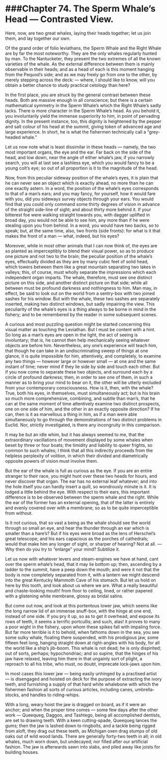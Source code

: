 ###Chapter 74. 
The Sperm Whale’s Head — Contrasted View.
=========================================

Here, now, are two great whales, laying their heads together; let us join them,
and lay together our own.

Of the grand order of folio leviathans, the Sperm Whale and the Right Whale are
by far the most noteworthy. They are the only whales regularly hunted by man.
To the Nantucketer, they present the two extremes of all the known varieties of
the whale. As the external difference between them is mainly observable in
their heads; and as a head of each is this moment hanging from the Pequod’s
side; and as we may freely go from one to the other, by merely stepping across
the deck: — where, I should like to know, will you obtain a better chance to
study practical cetology than here?

In the first place, you are struck by the general contrast between these heads.
Both are massive enough in all conscience; but there is a certain mathematical
symmetry in the Sperm Whale’s which the Right Whale’s sadly lacks. There is
more character in the Sperm Whale’s head. As you behold it, you involuntarily
yield the immense superiority to him, in point of pervading dignity. In the
present instance, too, this dignity is heightened by the pepper and salt colour
of his head at the summit, giving token of advanced age and large experience.
In short, he is what the fishermen technically call a “grey-headed whale."

Let us now note what is least dissimilar in these heads — namely, the two most
important organs, the eye and the ear. Far back on the side of the head, and
low down, near the angle of either whale’s jaw, if you narrowly search, you
will at last see a lashless eye, which you would fancy to be a young colt’s
eye; so out of all proportion is it to the magnitude of the head.

Now, from this peculiar sideway position of the whale’s eyes, it is plain that
he can never see an object which is exactly ahead, no more than he can one
exactly astern. In a word, the position of the whale’s eyes corresponds to that
of a man’s ears; and you may fancy, for yourself, how it would fare with you,
did you sideways survey objects through your ears. You would find that you
could only command some thirty degrees of vision in advance of the straight
side-line of sight; and about thirty more behind it. If your bitterest foe were
walking straight towards you, with dagger uplifted in broad day, you would not
be able to see him, any more than if he were stealing upon you from behind. In
a word, you would have two backs, so to speak; but, at the same time, also, two
fronts (side fronts): for what is it that makes the front of a man — what,
indeed, but his eyes?

Moreover, while in most other animals that I can now think of, the eyes are so
planted as imperceptibly to blend their visual power, so as to produce one
picture and not two to the brain; the peculiar position of the whale’s eyes,
effectually divided as they are by many cubic feet of solid head, which towers
between them like a great mountain separating two lakes in valleys; this, of
course, must wholly separate the impressions which each independent organ
imparts. The whale, therefore, must see one distinct picture on this side, and
another distinct picture on that side; while all between must be profound
darkness and nothingness to him. Man may, in effect, be said to look out on the
world from a sentry-box with two joined sashes for his window. But with the
whale, these two sashes are separately inserted, making two distinct windows,
but sadly impairing the view. This peculiarity of the whale’s eyes is a thing
always to be borne in mind in the fishery; and to be remembered by the reader
in some subsequent scenes.

A curious and most puzzling question might be started concerning this visual
matter as touching the Leviathan. But I must be content with a hint. So long as
a man’s eyes are open in the light, the act of seeing is involuntary; that is,
he cannot then help mechanically seeing whatever objects are before him.
Nevertheless, any one’s experience will teach him, that though he can take in
an undiscriminating sweep of things at one glance, it is quite impossible for
him, attentively, and completely, to examine any two things — however large or
however small — at one and the same instant of time; never mind if they lie
side by side and touch each other. But if you now come to separate these two
objects, and surround each by a circle of profound darkness; then, in order to
see one of them, in such a manner as to bring your mind to bear on it, the
other will be utterly excluded from your contemporary consciousness. How is it,
then, with the whale? True, both his eyes, in themselves, must simultaneously
act; but is his brain so much more comprehensive, combining, and subtle than
man’s, that he can at the same moment of time attentively examine two distinct
prospects, one on one side of him, and the other in an exactly opposite
direction? If he can, then is it as marvellous a thing in him, as if a man were
able simultaneously to go through the demonstrations of two distinct problems
in Euclid. Nor, strictly investigated, is there any incongruity in this
comparison.

It may be but an idle whim, but it has always seemed to me, that the
extraordinary vacillations of movement displayed by some whales when beset by
three or four boats; the timidity and liability to queer frights, so common to
such whales; I think that all this indirectly proceeds from the helpless
perplexity of volition, in which their divided and diametrically opposite
powers of vision must involve them.

But the ear of the whale is full as curious as the eye. If you are an entire
stranger to their race, you might hunt over these two heads for hours, and
never discover that organ. The ear has no external leaf whatever; and into the
hole itself you can hardly insert a quill, so wondrously minute is it. It is
lodged a little behind the eye. With respect to their ears, this important
difference is to be observed between the sperm whale and the right. While the
ear of the former has an external opening, that of the latter is entirely and
evenly covered over with a membrane, so as to be quite imperceptible from
without.

Is it not curious, that so vast a being as the whale should see the world
through so small an eye, and hear the thunder through an ear which is smaller
than a hare’s? But if his eyes were broad as the lens of Herschel’s great
telescope; and his ears capacious as the porches of cathedrals; would that make
him any longer of sight, or sharper of hearing? Not at all. — Why then do you
try to “enlarge” your mind?  Subtilize it.

Let us now with whatever levers and steam-engines we have at hand, cant over
the sperm whale’s head, that it may lie bottom up; then, ascending by a ladder
to the summit, have a peep down the mouth; and were it not that the body is now
completely separated from it, with a lantern we might descend into the great
Kentucky Mammoth Cave of his stomach. But let us hold on here by this tooth,
and look about us where we are. What a really beautiful and chaste-looking
mouth! from floor to ceiling, lined, or rather papered with a glistening white
membrane, glossy as bridal satins.

But come out now, and look at this portentous lower jaw, which seems like the
long narrow lid of an immense snuff-box, with the hinge at one end, instead of
one side. If you pry it up, so as to get it overhead, and expose its rows of
teeth, it seems a terrific portcullis; and such, alas! it proves to many a poor
wight in the fishery, upon whom these spikes fall with impaling force. But far
more terrible is it to behold, when fathoms down in the sea, you see some sulky
whale, floating there suspended, with his prodigious jaw, some fifteen feet
long, hanging straight down at right-angles with his body, for all the world
like a ship’s jib-boom. This whale is not dead; he is only dispirited; out of
sorts, perhaps; hypochondriac; and so supine, that the hinges of his jaw have
relaxed, leaving him there in that ungainly sort of plight, a reproach to all
his tribe, who must, no doubt, imprecate lock-jaws upon him.

In most cases this lower jaw — being easily unhinged by a practised artist — is
disengaged and hoisted on deck for the purpose of extracting the ivory teeth,
and furnishing a supply of that hard white whalebone with which the fishermen
fashion all sorts of curious articles, including canes, umbrella-stocks, and
handles to riding-whips.

With a long, weary hoist the jaw is dragged on board, as if it were an anchor;
and when the proper time comes — some few days after the other work — Queequeg,
Daggoo, and Tashtego, being all accomplished dentists, are set to drawing
teeth. With a keen cutting-spade, Queequeg lances the gums; then the jaw is
lashed down to ringbolts, and a tackle being rigged from aloft, they drag out
these teeth, as Michigan oxen drag stumps of old oaks out of wild wood lands.
There are generally forty-two teeth in all; in old whales, much worn down, but
undecayed; nor filled after our artificial fashion. The jaw is afterwards sawn
into slabs, and piled away like joists for building houses.



